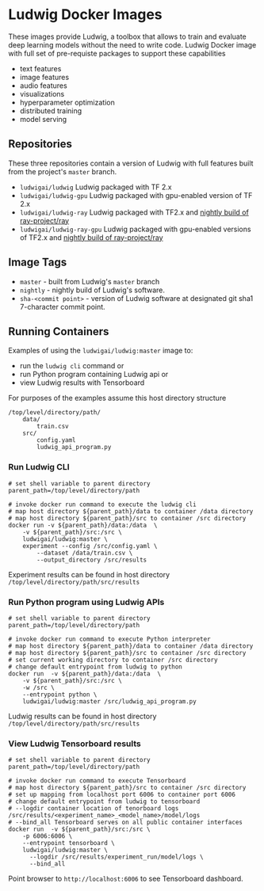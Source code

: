 # Ludwig Docker Images

These images provide Ludwig, a toolbox that allows to train and evaluate deep
learning models without the need to write code. Ludwig Docker image with full
set of pre-requiste packages to support these capabilities

* text features
* image features
* audio features
* visualizations
* hyperparameter optimization
* distributed training
* model serving

## Repositories

These three repositories contain a version of Ludwig with full features built
from the project's `master` branch.

* `ludwigai/ludwig` Ludwig packaged with TF 2.x
* `ludwigai/ludwig-gpu` Ludwig packaged with gpu-enabled version of TF 2.x
* `ludwigai/ludwig-ray` Ludwig packaged with TF2.x
  and [nightly build of ray-project/ray](https://github.com/ray-project/ray)
* `ludwigai/ludwig-ray-gpu` Ludwig packaged with gpu-enabled versions of TF2.x
  and [nightly build of ray-project/ray](https://github.com/ray-project/ray)

## Image Tags

* `master` - built from Ludwig's `master` branch
* `nightly` - nightly build of Ludwig's software.
* `sha-<commit point>` - version of Ludwig software at designated git sha1
  7-character commit point.

## Running Containers

Examples of using the `ludwigai/ludwig:master` image to:

* run the `ludwig cli` command or
* run Python program containing Ludwig api or
* view Ludwig results with Tensorboard

For purposes of the examples assume this host directory structure

``` 
/top/level/directory/path/
    data/
        train.csv
    src/
        config.yaml
        ludwig_api_program.py
```

### Run Ludwig CLI

``` 
# set shell variable to parent directory
parent_path=/top/level/directory/path

# invoke docker run command to execute the ludwig cli
# map host directory ${parent_path}/data to container /data directory
# map host directory ${parent_path}/src to container /src directory
docker run -v ${parent_path}/data:/data  \
    -v ${parent_path}/src:/src \
    ludwigai/ludwig:master \
    experiment --config /src/config.yaml \
        --dataset /data/train.csv \
        --output_directory /src/results
```

Experiment results can be found in host
directory `/top/level/directory/path/src/results`

### Run Python program using Ludwig APIs

```
# set shell variable to parent directory
parent_path=/top/level/directory/path

# invoke docker run command to execute Python interpreter
# map host directory ${parent_path}/data to container /data directory
# map host directory ${parent_path}/src to container /src directory
# set current working directory to container /src directory
# change default entrypoint from ludwig to python
docker run  -v ${parent_path}/data:/data  \
    -v ${parent_path}/src:/src \
    -w /src \
    --entrypoint python \
    ludwigai/ludwig:master /src/ludwig_api_program.py
```

Ludwig results can be found in host
directory `/top/level/directory/path/src/results`

### View Ludwig Tensorboard results

```
# set shell variable to parent directory
parent_path=/top/level/directory/path

# invoke docker run command to execute Tensorboard 
# map host directory ${parent_path}/src to container /src directory
# set up mapping from localhost port 6006 to container port 6006
# change default entrypoint from ludwig to tensorboard
# --logdir container location of tenorboard logs /src/results/<experiment_name>_<model_name>/model/logs
# --bind_all Tensorboard serves on all public container interfaces
docker run  -v ${parent_path}/src:/src \
    -p 6006:6006 \
    --entrypoint tensorboard \
    ludwigai/ludwig:master \
      --logdir /src/results/experiment_run/model/logs \
      --bind_all
```

Point browser to `http://localhost:6006` to see Tensorboard dashboard.